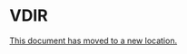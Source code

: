 VDIR
====

[This document has moved to a new location.](http://vdirsyncer.readthedocs.org/en/latest/vdir.html)
